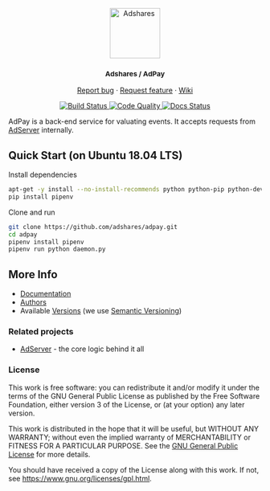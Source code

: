 <p align="center">
    <a href="https://adshares.net/" title="Adshares sp. z o.o." target="_blank">
        <img src="https://adshares.net/logos/ads.svg" alt="Adshares" width="100" height="100">
    </a>
</p>
<h3 align="center"><small>Adshares / AdPay</small></h3>
<p align="center">
    <a href="https://github.com/adshares/adpay/issues/new?template=bug_report.md&labels=Bug">Report bug</a>
    ·
    <a href="https://github.com/adshares/adpay/issues/new?template=feature_request.md&labels=New%20Feature">Request feature</a>
    ·
    <a href="https://github.com/adshares/adpay/wiki">Wiki</a>
</p>
<p align="center">
    <a href="https://travis-ci.org/adshares/adpay" title="Build Status" target="_blank">
        <img src="https://travis-ci.org/adshares/adpay.svg?branch=master" alt="Build Status">
    </a>
    <a href="https://sonarcloud.io/dashboard?id=adshares-adpay" title="Code Quality" target="_blank">
        <img src="https://sonarcloud.io/api/project_badges/measure?project=adshares-adpay&metric=alert_status" alt="Code Quality">
    </a>
    <a href="http://adshares-adpay.readthedocs.io" title="Docs Status" target="_blank">
        <img src="https://readthedocs.org/projects/adshares-adpay/badge/?version=latest" alt="Docs Status">
    </a>
</p>

AdPay is a back-end service for valuating events.
It accepts requests from [AdServer](https://github.com/adshares/adserver) internally.

## Quick Start (on Ubuntu 18.04 LTS)

Install dependencies
```bash
apt-get -y install --no-install-recommends python python-pip python-dev gcc
pip install pipenv
```

Clone and run
```bash
git clone https://github.com/adshares/adpay.git
cd adpay
pipenv install pipenv
pipenv run python daemon.py
```

## More Info

- [Documentation](https://adshares-adpay.readthedocs.io)
- [Authors](https://github.com/adshares/adpay/contributors)
- Available [Versions](https://github.com/adshares/adpay/tags) (we use [Semantic Versioning](http://semver.org/))

### Related projects

- [AdServer](https://github.com/adshares/adserver) - the core logic behind it all

### License

This work is free software: you can redistribute it and/or modify
it under the terms of the GNU General Public License as published by
the Free Software Foundation, either version 3 of the License, or
(at your option) any later version.

This work is distributed in the hope that it will be useful,
but WITHOUT ANY WARRANTY; without even the implied warranty of
MERCHANTABILITY or FITNESS FOR A PARTICULAR PURPOSE. See the
[GNU General Public License](LICENSE) for more details.

You should have received a copy of the License along with this work.
If not, see <https://www.gnu.org/licenses/gpl.html>.
